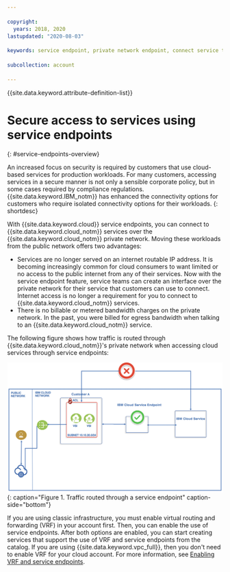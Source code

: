 ```yaml
---

copyright:
  years: 2018, 2020
lastupdated: "2020-08-03"

keywords: service endpoint, private network endpoint, connect service to private network, cloud service endpoints

subcollection: account

---
```


{{site.data.keyword.attribute-definition-list}}


# Secure access to services using service endpoints
{: #service-endpoints-overview}

An increased focus on security is required by customers that use cloud-based services for production workloads. For many customers, accessing services in a secure manner is not only a sensible corporate policy, but in some cases required by compliance regulations. {{site.data.keyword.IBM_notm}} has enhanced the connectivity options for customers who require isolated connectivity options for their workloads.
{: shortdesc}

With {{site.data.keyword.cloud}} service endpoints, you can connect to {{site.data.keyword.cloud_notm}} services over the {{site.data.keyword.cloud_notm}} private network. Moving these workloads from the public network offers two advantages:

* Services are no longer served on an internet routable IP address. It is becoming increasingly common for cloud consumers to want limited or no access to the public internet from any of their services. Now with the service endpoint feature, service teams can create an interface over the private network for their service that customers can use to connect. Internet access is no longer a requirement for you to connect to {{site.data.keyword.cloud_notm}} services.
* There is no billable or metered bandwidth charges on the private network. In the past, you were billed for egress bandwidth when talking to an {{site.data.keyword.cloud_notm}} service.

The following figure shows how traffic is routed through {{site.data.keyword.cloud_notm}}'s private network when accessing cloud services through service endpoints:

![IBM Cloud Service Endpoint](images/CSE.png "Traffic being routed through a service endpoint"){: caption="Figure 1. Traffic routed through a service endpoint" caption-side="bottom"}

If you are using classic infrastructure, you must enable virtual routing and forwarding (VRF) in your account first. Then, you can enable the use of service endpoints. After both options are enabled, you can start creating services that support the use of VRF and service endpoints from the catalog. If you are using {{site.data.keyword.vpc_full}}, then you don't need to enable VRF for your cloud account. For more information, see [Enabling VRF and service endpoints](/docs/account?topic=account-vrf-service-endpoint).
